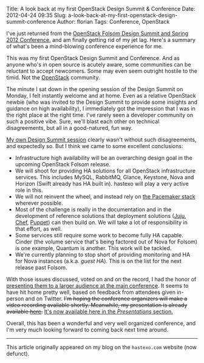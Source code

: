 Title: A look back at my first OpenStack Design Summit & Conference
Date: 2012-04-24 09:35
Slug: a-look-back-at-my-first-openstack-design-summit-conference
Author: florian
Tags: Conference, OpenStack

I've just returned from the [OpenStack Folsom Design Summit and Spring
2012
Conference](http://www.openstack.org/conference/san-francisco-2012/),
and am finally getting rid of my jet lag. Here's a summary of what's
been a mind-blowing conference experience for me.

<!--break--><!--break-->

This was my first OpenStack Design Summit and Conference. And as anyone
who's in open source is acutely aware, some communities can be reluctant
to accept newcomers. Some may even seem outright hostile to the timid.
Not the [OpenStack](http://www.openstack.org/community) community.

The minute I sat down in the opening session of the Design Summit on
Monday, I felt instantly welcome and at home. Even as a relative
OpenStack newbie (who was invited to the Design Summit to provide some
insights and guidance on high availability), I immediately got the
impression that I was in the right place at the right time. I've rarely
seen a developer community on such a positive vibe. Sure, we'll blast
each other on technical disagreements, but all in a good-natured, fun
way.

[My own Design Summit
session](http://folsomdesignsummit2012.sched.org/event/fa2a5803a4b4ba857db57c84a1e1d3bc)
clearly wasn't without such disagreements, and expectedly so. But I
think we came to some excellent conclusions:

-   Infrastructure high availability will be an overarching design goal
    in the upcoming OpenStack Folsom release.
-   We will shoot for providing HA solutions for all OpenStack
    infrastructure services. This includes MySQL, RabbitMQ, Glance,
    Keystone, Nova and Horizon (Swift already has HA built in). hastexo
    will play a very active role in this.
-   We will not reinvent the wheel, and instead rely on [the Pacemaker
    stack](http://clusterlabs.org/) wherever possible.
-   Most of the challenge is really in the documentation and in the
    development of reference solutions that deployment solutions
    ([Juju](https://jujucharms.com/), [Chef](https://www.chef.io/chef/),
    [Puppet](https://puppetlabs.com/)) can then build on. We will take a
    lot of responsibility in that effort, as well.
-   Some services still require some work to become fully HA capable.
    Cinder (the volume service that's being factored out of Nova for
    Folsom) is one example, Quantum is another. This work will be
    tackled.
-   We're currently planning to stop short of providing monitoring and
    HA for Nova instances (a.k.a. *guest HA*). This is on the list for
    the next release past Folsom.

With those issues discussed, voted on and on the record, I had the honor
of [presenting them to a larger audience at the main
conference](http://openstackconferencespring2012.sched.org/event/a6d940d2ebd11e37c6ac389f7d4d2125).
It seems to have hit home pretty well, based on feedback from attendees
given in-person and on Twitter. <span
style="text-decoration: line-through;">I'm hoping the conference
organizers will make a video recording available shortly. Meanwhile, my
presentation is already available
[here](https://prezi.com/gxaohiwl46z2/high-availability-in-openstack/).</span> [It's
now available here in the *Presentations*
section.](https://www.hastexo.com/resources/presentations/reliable-redundant-resilient-high-availability-openstack)

Overall, this has been a wonderful and very well organized conference,
and I'm very much looking forward to coming back next time around.

* * *

This article originally appeared on my blog on the `hastexo.com` website (now defunct).
